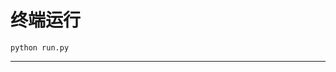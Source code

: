 # 终端运行

```shell
python run.py
```
****************************************************************************************************************************************************************************************************************